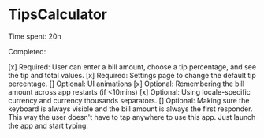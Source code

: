 # TipsCalculator
Time spent: 20h 

Completed:

[x] Required: User can enter a bill amount, choose a tip percentage, and see the tip and total values.
[x] Required: Settings page to change the default tip percentage.
[] Optional: UI animations
[x] Optional: Remembering the bill amount across app restarts (if <10mins)
[x] Optional: Using locale-specific currency and currency thousands separators.
[] Optional: Making sure the keyboard is always visible and the bill amount is always the first responder. This way the user doesn't have to tap anywhere to use this app. Just launch the app and start typing.
